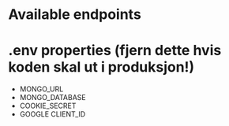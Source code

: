 # Available endpoints

# .env properties (fjern dette hvis koden skal ut i produksjon!)

* MONGO_URL
* MONGO_DATABASE
* COOKIE_SECRET
* GOOGLE CLIENT_ID
